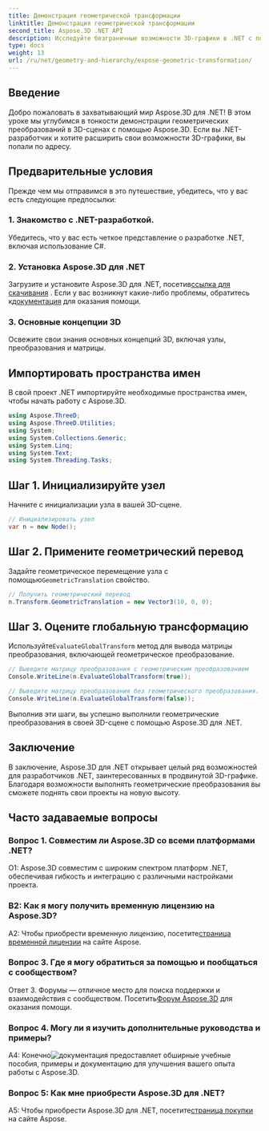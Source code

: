 ```yaml
---
title: Демонстрация геометрической трансформации
linktitle: Демонстрация геометрической трансформации
second_title: Aspose.3D .NET API
description: Исследуйте безграничные возможности 3D-графики в .NET с помощью Aspose.3D. Откройте для себя геометрические преобразования без особых усилий.
type: docs
weight: 13
url: /ru/net/geometry-and-hierarchy/expose-geometric-transformation/
---
```

## Введение

Добро пожаловать в захватывающий мир Aspose.3D для .NET! В этом уроке мы углубимся в тонкости демонстрации геометрических преобразований в 3D-сценах с помощью Aspose.3D. Если вы .NET-разработчик и хотите расширить свои возможности 3D-графики, вы попали по адресу.

## Предварительные условия

Прежде чем мы отправимся в это путешествие, убедитесь, что у вас есть следующие предпосылки:

### 1. Знакомство с .NET-разработкой.

Убедитесь, что у вас есть четкое представление о разработке .NET, включая использование C#.

### 2. Установка Aspose.3D для .NET

 Загрузите и установите Aspose.3D для .NET, посетив[ссылка для скачивания](https://releases.aspose.com/3d/net/) . Если у вас возникнут какие-либо проблемы, обратитесь к[документация](https://reference.aspose.com/3d/net/) для оказания помощи.

### 3. Основные концепции 3D

Освежите свои знания основных концепций 3D, включая узлы, преобразования и матрицы.

## Импортировать пространства имен

В свой проект .NET импортируйте необходимые пространства имен, чтобы начать работу с Aspose.3D.

```csharp
using Aspose.ThreeD;
using Aspose.ThreeD.Utilities;
using System;
using System.Collections.Generic;
using System.Linq;
using System.Text;
using System.Threading.Tasks;
```

## Шаг 1. Инициализируйте узел

Начните с инициализации узла в вашей 3D-сцене.

```csharp
// Инициализировать узел
var n = new Node();
```

## Шаг 2. Примените геометрический перевод

 Задайте геометрическое перемещение узла с помощью`GeometricTranslation` свойство.

```csharp
// Получить геометрический перевод
n.Transform.GeometricTranslation = new Vector3(10, 0, 0);
```

## Шаг 3. Оцените глобальную трансформацию

 Используйте`EvaluateGlobalTransform` метод для вывода матрицы преобразования, включающей геометрическое преобразование.

```csharp
// Выведите матрицу преобразования с геометрическим преобразованием
Console.WriteLine(n.EvaluateGlobalTransform(true));

// Выведите матрицу преобразования без геометрического преобразования.
Console.WriteLine(n.EvaluateGlobalTransform(false));
```

Выполнив эти шаги, вы успешно выполнили геометрические преобразования в своей 3D-сцене с помощью Aspose.3D для .NET.

## Заключение

В заключение, Aspose.3D для .NET открывает целый ряд возможностей для разработчиков .NET, заинтересованных в продвинутой 3D-графике. Благодаря возможности выполнять геометрические преобразования вы сможете поднять свои проекты на новую высоту.

## Часто задаваемые вопросы

### Вопрос 1. Совместим ли Aspose.3D со всеми платформами .NET?

О1: Aspose.3D совместим с широким спектром платформ .NET, обеспечивая гибкость и интеграцию с различными настройками проекта.

### В2: Как я могу получить временную лицензию на Aspose.3D?

 A2: Чтобы приобрести временную лицензию, посетите[страница временной лицензии](https://purchase.aspose.com/temporary-license/) на сайте Aspose.

### Вопрос 3. Где я могу обратиться за помощью и пообщаться с сообществом?

 Ответ 3. Форумы — отличное место для поиска поддержки и взаимодействия с сообществом. Посетить[Форум Aspose.3D](https://forum.aspose.com/c/3d/18) для оказания помощи.

### Вопрос 4. Могу ли я изучить дополнительные руководства и примеры?

 А4: Конечно![документация](https://reference.aspose.com/3d/net/) предоставляет обширные учебные пособия, примеры и документацию для улучшения вашего опыта работы с Aspose.3D.

### Вопрос 5: Как мне приобрести Aspose.3D для .NET?

 A5: Чтобы приобрести Aspose.3D для .NET, посетите[страница покупки](https://purchase.aspose.com/buy) на сайте Aspose.